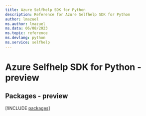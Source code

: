 ```yaml
---
title: Azure Selfhelp SDK for Python
description: Reference for Azure Selfhelp SDK for Python
author: lmazuel
ms.author: lmazuel
ms.data: 06/08/2023
ms.topic: reference
ms.devlang: python
ms.service: selfhelp
---
```

# Azure Selfhelp SDK for Python - preview
## Packages - preview
[!INCLUDE [packages](selfhelp-index.md)]